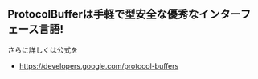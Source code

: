 ## ProtocolBufferは手軽で型安全な優秀なインターフェース言語!

さらに詳しくは公式を
- https://developers.google.com/protocol-buffers


